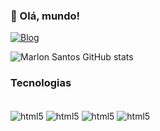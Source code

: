 ### 👋 Olá, mundo!

[![Blog](https://img.shields.io/badge/LinkedIn-0077B5?style=for-the-badge&logo=linkedin&logoColor=white_blank)](https://www.linkedin.com/in/marlon-santos-1b22a8312/)

![Marlon Santos GitHub stats](https://github-readme-stats.vercel.app/api?username=marlonsantosdevp&show_icons=true&theme=dracula)

### Tecnologias

<div style="display: inline_block"><br>
    <img src="https://img.shields.io/badge/HTML5-E34F26?style=for-the-badge&logo=html5&logoColor=white" alt="html5" align="center">
    <img src="https://img.shields.io/badge/CSS3-1572B6?style=for-the-badge&logo=css3&logoColor=white" alt="html5" align="center">
    <img src="https://img.shields.io/badge/JavaScript-F7DF1E?style=for-the-badge&logo=javascript&logoColor=black" alt="html5" align="center">
    <img src="https://img.shields.io/badge/Node.js-43853D?style=for-the-badge&logo=node.js&logoColor=white" alt="html5" align="center">    
</div>

